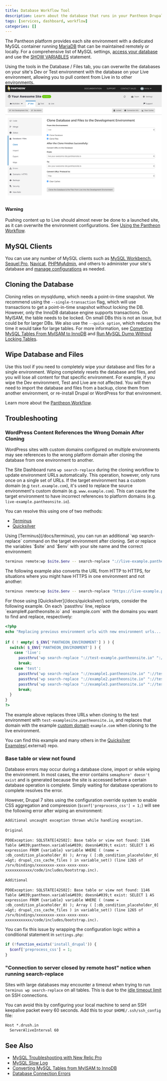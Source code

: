 ```yaml
---
title: Database Workflow Tool
description: Learn about the database that runs in your Pantheon Drupal or WordPress site.
tags: [services, dashboard, workflow]
categories: []
---
```

The Pantheon platform provides each site environment with a dedicated MySQL container running [MariaDB](https://en.wikipedia.org/wiki/MariaDB) that can be maintained remotely or locally. For a comprehensive list of MySQL settings, [access your database](/docs/mysql-access/#database-connection-information) and use the [SHOW VARIABLES](https://dev.mysql.com/doc/refman/5.7/en/show-variables.html) statement.

Using the tools in the Database / Files tab, you can overwrite the databases on your site's Dev or Test environment with the database on your Live environment, allowing you to pull content from Live in to other environments.
![Workflow Tool](/source/docs/assets/images/dashboard/interface-workflow-tool.png)
<div class="alert alert-danger"><h4 class="info">Warning</h4>
<p>Pushing content up to Live should almost never be done to a launched site, as it can overwrite the environment configurations. See <a href="/docs/pantheon-workflow/">Using the Pantheon Workflow</a>. </p></div>

## MySQL Clients
You can use any number of MySQL clients such as [MySQL Workbench](https://dev.mysql.com/downloads/workbench/), [Sequel Pro](https://www.sequelpro.com/download), [Navicat](https://www.navicat.com/download), [PHPMyAdmin](https://www.phpmyadmin.net/), and others to  administer your site's database
and [manage configurations](/docs/pantheon-workflow/#configuration-management) as needed.

## Cloning the Database
Cloning relies on mysqldump, which needs a point-in-time snapshot. We recommend using the `--single-transaction` flag, which will use transactions to get a point-in-time snapshot without locking the DB. However, only the InnoDB database engine supports transactions. On MyISAM, the table needs to be locked. On small DBs this is not an issue, but could be for larger DBs. We also use the `--quick option`, which reduces the time it would take for large tables. For more information, see [Converting MySQL Tables From MyISAM to InnoDB](/docs/myisam-to-innodb/) and [Run MySQL Dump Without Locking Tables](https://stackoverflow.com/questions/104612/run-mysqldump-without-locking-tables).

## Wipe Database and Files
Use this tool if you need to completely wipe your database and files for a single environment. Wiping completely resets the database and files, and you will lose all content for that specific environment. For example, if you wipe the Dev environment, Test and Live are not affected. You will then need to import the database and files from a backup, clone them from another environment, or re-install Drupal or WordPress for that environment.

Learn more about the [Pantheon Workflow](/docs/pantheon-workflow/).

## Troubleshooting
### WordPress Content References the Wrong Domain After Cloning
WordPress sites with custom domains configured on multiple environments may see references to the wrong platform domain after cloning the database from one environment to another.

The Site Dashboard runs `wp search-replace` during the cloning workflow to update environment URLs automatically. This operation, however, only runs once on a single set of URLs. If the target environment has a custom domain (e.g `test.example.com`), it's used to replace the source environment's custom domain (e.g. `www.example.com`). This can cause the target environment to have incorrect references to platform domains (e.g. `live-example.pantheonsite.io`).

You can resolve this using one of two methods:

<!-- Nav tabs -->
<ul class="nav nav-tabs" role="tablist">
<!-- Active tab -->
<li id="terminus-replace" role="presentation" class="active"><a href="#terminus-replace-anchor" aria-controls="terminus-replace-anchor" role="tab" data-toggle="tab">Terminus</a></li>

<!-- 2nd Tab Nav -->
<li id="quicksilver-replace" role="presentation"><a href="#quicksilver-replace-anchor" aria-controls="quicksilver-replace-anchor" role="tab" data-toggle="tab">Quicksilver</a></li>
</ul>
<!-- Tab panes -->
<div class="tab-content">
<!-- Active pane content -->
<div role="tabpanel" class="tab-pane active" id="terminus-replace-anchor" markdown="1">
Using [Terminus](/docs/terminus), you can run an additional `wp search-replace` command on the target environment after cloning. Set or replace the variables `$site` and `$env` with your site name and the correct environment:

```bash
terminus remote:wp $site.$env -- search-replace "://live-example.pantheonsite.io" "://test.example.com" --all-tables --verbose
```

The following example also converts the URL from HTTP to HTTPS, for situations where you might have HTTPS in one environment and not another:

```bash
terminus remote:wp $site.$env -- search-replace "https://live-example.pantheonsite.io" "http://test.example.com" --all-tables --verbose
```

</div>

<!-- 2nd pane content -->
<div role="tabpanel" class="tab-pane" id="quicksilver-replace-anchor" markdown="1">
For those using [Quicksilver](/docs/quicksilver/) scripts, consider the following example. On each `passthru` line, replace `example#.pantheonsite.io` and `example.com` with the domains you want to find and replace, respectively:

```php
<?php
echo "Replacing previous environment urls with new environment urls... \n";

if ( ! empty( $_ENV['PANTHEON_ENVIRONMENT'] ) ) {
  switch( $_ENV['PANTHEON_ENVIRONMENT'] ) {
    case 'live':
      passthru('wp search-replace "://test-example.pantheonsite.io" "://example.com" --all-tables ');
      break;
    case 'test':
      passthru('wp search-replace "://example1.pantheonsite.io" "://test-examplesite.pantheonsite.io" --all-tables ');
      passthru('wp search-replace "://example2.pantheonsite.io" "://test-examplesite.pantheonsite.io" --all-tables ');
      passthru('wp search-replace "://example3.pantheonsite.io" "://test-examplesite.pantheonsite.io" --all-tables ');
      break;
  }
}
?>
```

The example above replaces three URLs when cloning to the test environment with `test-examplesite.pantheonsite.io`, and replaces that domain with the example [custom domain](/docs/domains/#custom-domains) `example.com` when cloning to the live environment.

You can find this example and many others in the [Quicksilver Examples](https://github.com/pantheon-systems/quicksilver-examples){.external} repo.
</div>
</div>

### Base table or view not found
Database errors may occur during a database clone, import or while wiping the environment. In most cases, the error contains `semaphore' doesn't exist` and is generated because the site is accessed before a certain database operation is complete. Simply waiting for database operations to complete resolves the error.

However, Drupal 7 sites using the configuration override system to enable CSS aggregation and compression (`$conf['preprocess_css'] = 1;`) will see the following error after wiping an environment:
```
Additional uncaught exception thrown while handling exception.

Original

PDOException: SQLSTATE[42S02]: Base table or view not found: 1146 Table &#039;pantheon.variable&#039; doesn&#039;t exist: SELECT 1 AS expression FROM {variable} variable WHERE ( (name = :db_condition_placeholder_0) ); Array ( [:db_condition_placeholder_0] =&gt; drupal_css_cache_files ) in variable_set() (line 1265 of /srv/bindings/xxxxxxxx-xxxx-xxxx-xxxx-xxxxxxxxxxxx/code/includes/bootstrap.inc).

Additional

PDOException: SQLSTATE[42S02]: Base table or view not found: 1146 Table &#039;pantheon.variable&#039; doesn&#039;t exist: SELECT 1 AS expression FROM {variable} variable WHERE ( (name = :db_condition_placeholder_0) ); Array ( [:db_condition_placeholder_0] =&gt; drupal_css_cache_files ) in variable_set() (line 1265 of /srv/bindings/xxxxxxxx-xxxx-xxxx-xxxx-xxxxxxxxxxxx/code/includes/bootstrap.inc).
```

You can fix this issue by wrapping the configuration logic within a conditional statement in `settings.php`:

```php
if (!function_exists('install_drupal')) {
  $conf['preprocess_css'] = 1;
}
```

### "Connection to server closed by remote host" notice when running search-replace

Sites with large databases may encounter a timeout when trying to run `terminus wp search-replace` on all tables. This is due to the [idle timeout limit](/docs/timeouts) on SSH connections.

You can avoid this by configuring your local machine to send an SSH keepalive packet every 60 seconds. Add this to your `$HOME/.ssh/ssh_config` file:

```
Host *.drush.in
  ServerAliveInterval 60
```

## See Also
- [MySQL Troubleshooting with New Relic Pro](/docs/debug-mysql-new-relic/)
- [MySQL Slow Log](/docs/mysql-slow-log/)
- [Converting MySQL Tables from MyISAM to InnoDB](/docs/myisam-to-innodb/)
- [Database Connection Errors](/docs/database-connection-errors/)
